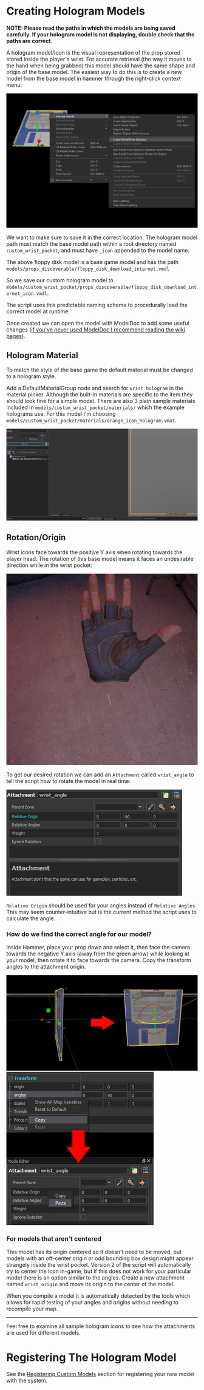 # Creating Hologram Models

**NOTE: Please read the paths in which the models are being saved carefully. If your hologram model is not displaying, double check that the paths are correct.**

A hologram model/icon is the visual representation of the prop stored stored inside the player's wrist. For accurate retrieval (the way it moves to the hand when being grabbed) this model should have the same shape and origin of the base model. The easiest way to do this is to create a new model from the base model in hammer through the right-click context menu:

![Creating holo model](img/create_model_context_menu.png)

We want to make sure to save it in the correct location. The hologram model path must match the base model path within a root directory named `custom_wrist_pocket`, and must have `_icon` appended to the model name.

The above floppy disk model is a base game model and has the path `models/props_discoverable/floppy_disk_download_internet.vmdl`

So we save our custom hologram model to `models/custom_wrist_pocket/props_discoverable/floppy_disk_download_internet_icon.vmdl`.

The script uses this predictable naming scheme to procedurally load the correct model at runtime.

Once created we can open the model with ModelDoc to add some useful changes ([if you've never used ModelDoc I recommend reading the wiki pages](https://developer.valvesoftware.com/wiki/Half-Life:_Alyx_Workshop_Tools/Modeling)).


## Hologram Material

To match the style of the base game the default material must be changed to a hologram style.

Add a DefaultMaterialGroup node and search for `wrist hologram` in the material picker. Although the built-in materials are specific to the item they should look fine for a simple model. There are also 3 plain sample materials included in `models/custom_wrist_pocket/materials/` which the example holograms use. For this model I'm choosing `models/custom_wrist_pocket/materials/orange_icon_hologram.vmat`.

![adding_material](img/adding_material.gif)

## Rotation/Origin

Wrist icons face towards the positive Y axis when rotating towards the player head. The rotation of this base model means it faces an undesirable direction while in the wrist pocket:

![Bad icon rotation](img/bad_icon_rotation.jpg)
    
To get our desired rotation we can add an `Attachment` called `wrist_angle` to tell the script how to rotate the model in real time:
    
![Wrist angle attachment](img/wrist_angle_attachment.png)

`Relative Origin` should be used for your angles instead of `Relative Angles`. This may seem counter-intuitive but is the current method the script uses to calculate the angle.

### How do we find the correct angle for our model?

Inside Hammer, place your prop down and select it, then face the camera towards the negative Y axis (away from the green arrow) while looking at your model, then rotate it to face towards the camera. Copy the transform angles to the attachment origin.

![](img/rotate_to_face_y.jpg)
![](img/copy_angles.png)

### For models that aren't centered

This model has its origin centered so it doesn't need to be moved, but models with an off-center origin or odd bounding box design might appear strangely inside the wrist pocket. Version 2 of the script will automatically try to center the icon in-game, but if this does not work for your particular model there is an option similar to the angles.
Create a new attachment named `wrist_origin` and move its origin to the center of the model.

When you compile a model it is automatically detected by the tools which allows for rapid testing of your angles and origins without needing to recompile your map.

---

Feel free to examine all sample hologram icons to see how the attachments are used for different models.

# Registering The Hologram Model

See the [Registering Custom Models](script_setup.md) section for registering your new model with the system.
